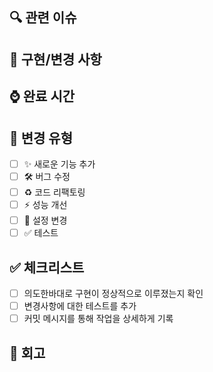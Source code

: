 ## 🔍 관련 이슈

<!-- 관련된 이슈 번호를 적어주세요. 예: #123 -->

## 📝 구현/변경 사항

<!-- 이 PR에서 변경한 내용을 간단히 요약해주세요 -->

## ⌚ 완료 시간

## 🔄 변경 유형

<!-- 해당하는 항목에 x를 표시해주세요 -->

- [ ] ✨ 새로운 기능 추가
- [ ] 🛠 버그 수정
- [ ] ♻️ 코드 리팩토링
- [ ] ⚡ 성능 개선
- [ ] 🔧 설정 변경
- [ ] ✅ 테스트

## ✅ 체크리스트

<!-- PR을 제출하기 전에 확인해야 할 사항들입니다 -->

- [ ] 의도한바대로 구현이 정상적으로 이루졌는지 확인
- [ ] 변경사항에 대한 테스트를 추가
- [ ] 커밋 메시지를 통해 작업을 상세하게 기록

## 🤔 회고
<!-- 여기에 회고를 작성하세요ㅑ -->